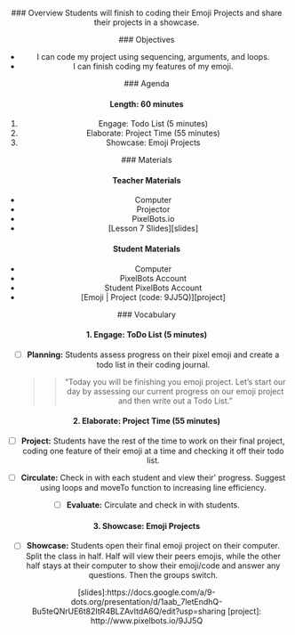 <header title='Showcase' subtitle='Emoji: Lesson 7'/>

<notable>

<iconp src='/icons/activity.png'>### Overview</iconp>
Students will finish to coding their Emoji Projects and share their projects in a showcase.



<iconp src='/icons/objectives.png'>### Objectives</iconp>
- I can code my project using sequencing, arguments, and loops.
- I can finish coding my features of my emoji.



<iconp src='/icons/agenda.png'>### Agenda</iconp>

#### Length: 60 minutes

1. Engage: Todo List (5 minutes)
1. Elaborate: Project Time (55 minutes)
1. Showcase: Emoji Projects

<note>

<iconp src='/icons/materials.png'>### Materials</iconp>

#### Teacher Materials
- Computer
- Projector
- PixelBots.io
- [Lesson 7 Slides][slides]


#### Student Materials
- Computer
- PixelBots Account
- Student PixelBots Account
- [Emoji | Project (code: 9JJ5Q)][project]




<iconp src='/icons/vocab.png'>### Vocabulary</iconp>


</note>
<pagebreak/>

#### 1. Engage: ToDo List (5 minutes)

- [ ] **Planning:** Students assess progress on their pixel emoji and create a todo list in their coding journal.
  >>“Today you will be finishing you emoji project. Let’s start our day by assessing our current progress on our emoji project and then write out a Todo List.”



#### 2. Elaborate: Project Time (55 minutes)

- [ ] **Project:** Students have the rest of the time to work on their final project, coding one feature of their emoji at a time and checking it off their todo list.

- [ ] **Circulate:** Check in with each student and view their’ progress. Suggest using loops and moveTo function to increasing line efficiency.

- [ ] **Evaluate:** Circulate and check in with students.


#### 3. Showcase: Emoji Projects

- [ ] **Showcase:** Students open their final emoji project on their computer. Split the class in half. Half will view their peers emojis, while the other half stays at their computer to show their emoji/code and answer any questions. Then the groups switch.

</notable>
[slides]:https://docs.google.com/a/9-dots.org/presentation/d/1aab_7letEndhQ-Bu5teQNrUE6t82ItR4BLZAvItdA6Q/edit?usp=sharing
[project]: http://www.pixelbots.io/9JJ5Q

